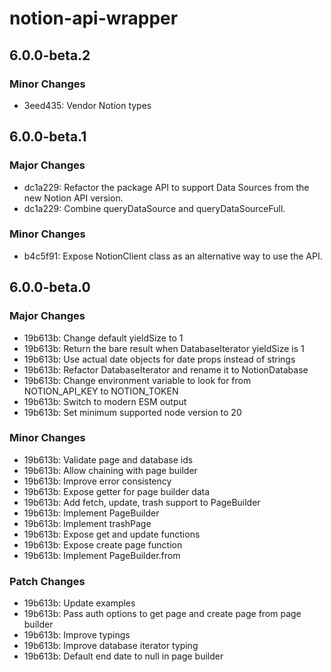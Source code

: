 # notion-api-wrapper

## 6.0.0-beta.2

### Minor Changes

- 3eed435: Vendor Notion types

## 6.0.0-beta.1

### Major Changes

- dc1a229: Refactor the package API to support Data Sources from the new Notion API version.
- dc1a229: Combine queryDataSource and queryDataSourceFull.

### Minor Changes

- b4c5f91: Expose NotionClient class as an alternative way to use the API.

## 6.0.0-beta.0

### Major Changes

- 19b613b: Change default yieldSize to 1
- 19b613b: Return the bare result when DatabaseIterator yieldSize is 1
- 19b613b: Use actual date objects for date props instead of strings
- 19b613b: Refactor DatabaseIterator and rename it to NotionDatabase
- 19b613b: Change environment variable to look for from NOTION_API_KEY to NOTION_TOKEN
- 19b613b: Switch to modern ESM output
- 19b613b: Set minimum supported node version to 20

### Minor Changes

- 19b613b: Validate page and database ids
- 19b613b: Allow chaining with page builder
- 19b613b: Improve error consistency
- 19b613b: Expose getter for page builder data
- 19b613b: Add fetch, update, trash support to PageBuilder
- 19b613b: Implement PageBuilder
- 19b613b: Implement trashPage
- 19b613b: Expose get and update functions
- 19b613b: Expose create page function
- 19b613b: Implement PageBuilder.from

### Patch Changes

- 19b613b: Update examples
- 19b613b: Pass auth options to get page and create page from page builder
- 19b613b: Improve typings
- 19b613b: Improve database iterator typing
- 19b613b: Default end date to null in page builder

